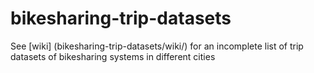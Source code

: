 # bikesharing-trip-datasets
See [wiki] (bikesharing-trip-datasets/wiki/) for an incomplete list of trip datasets of bikesharing systems in different cities
